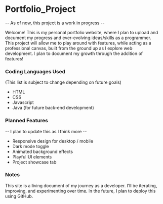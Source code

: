 # Portfolio_Project
-- As of now, this project is a work in progress -- 

Welcome! This is my personal portfolio website, where I plan to upload and document my progress and ever-evolving ideas/skills as a programmer. This project will allow me to play around with features, while acting as a professional canvas, built from the ground up as I explore web development. I plan to document my growth through the addition of features!

### Coding Languages Used

(This list is subject to change depending on future goals)

- HTML
- CSS
- Javascript
- Java (for future back-end development)

### Planned Features

-- I plan to update this as I think more --

- Responsive design for desktop / mobile
- Dark mode toggle
- Animated background effects 
- Playful UI elements
- Project showcase tab

### Notes

This site is a living document of my journey as a developer. I'll be iterating, improving, and experimenting over time. In the future, I plan to deploy this using GitHub.
